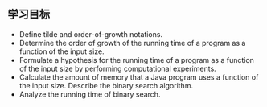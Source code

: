 ## 学习目标  

- Define tilde and order-of-growth notations.  
- Determine the order of growth of the running time of a program as a function of the input size.  
- Formulate a hypothesis for the running time of a program as a function of the input size by performing computational experiments.  
- Calculate the amount of memory that a Java program uses a function of the input size.
Describe the binary search algorithm.  
- Analyze the running time of binary search.